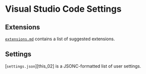 Visual Studio Code Settings
===========================

Extensions
----------

[`extensions.md`][this_01] contains a list of suggested extensions.


Settings
--------

[`settings.json`][this_02] is a JSONC-formatted list of user settings.



[this_01]: https://github.com/Crossroadsman/vscode_settings/blob/master/extensions.md
[this_01]: https://github.com/Crossroadsman/vscode_settings/blob/master/settings.json
